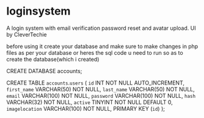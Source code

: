 # loginsystem
A login system with email verification password reset and avatar upload.  UI by CleverTechie

before using it create your database and make sure to make changes in php files as per your database 
or heres the sql code u need to run so as to create the database(which i created)

CREATE DATABASE accounts;

CREATE TABLE `accounts`.`users` 
(
    `id` INT NOT NULL AUTO_INCREMENT,
    `first_name` VARCHAR(50) NOT NULL,
     `last_name` VARCHAR(50) NOT NULL,
    `email` VARCHAR(100) NOT NULL,
    `password` VARCHAR(100) NOT NULL,
    `hash` VARCHAR(32) NOT NULL,
    `active` TINYINT NOT NULL DEFAULT 0,
    `imagelocation` VARCHAR(100) NOT NULL,
PRIMARY KEY (`id`) 
);
